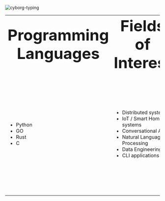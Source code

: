 ![cyborg-typing](https://github.com/d-muis/d-muis/assets/71331759/290158bf-e61a-4e85-8d0f-125eec609914)


<table width:100% border="0" cellspacing="0" cellpadding="0">
 <tr>
    <th width="325px"><b style="font-size:50px">Programming Languages</b></td>
    <th width="325px"><b style="font-size:50px">Fields of Interest</b></td>
    <th width="325px"><b style="font-size:40px">Skills</b></td>
 </tr>
 <tr>
    <td>
     <ul>
       <li>Python</li>
       <li>GO</li>
       <li>Rust</li>
       <li>C</li>
     </ul>
    </td>
    <td>
     <ul>
       <li>Distributed systems</li>
       <li>IoT / Smart Home systems</li>
       <li>Conversational AI</li>
       <li>Natural Language Processing</li>
       <li>Data Engineering</li>
       <li>CLI applications</li>
     </ul>
    </td>
    <td>
      <ul>
       <li>Linux system administration
         <ul>
           <li>RHEL-based systems</li>
           <li>Debian/Ubuntu-based systems</li>
           <li>Arch-based systems</li>
         </ul>
       </li>
       <li>DevOps tools
         <ul>
           <li>Git</li>
           <li>Docker</li>
           <li>Ansible</li>
         </ul>
       </li>
       <li>Electronics
         <ul>
           <li>Advanced logic</li>
           <li>CPU programming</li>
           <li>RISC-V architecture</li>
         </ul>
       </li>
    </td>
 </tr>
</table>


<!--
#### Programming Languages:
- Python
- GO
- Rust (learning)
- C (basic)

#### Skills:
- Linux system administration:
  - RHEL-based systems
  - Debian/Ubuntu-based systems
  - Arch-based systems
- DevOps tools:
  - Git
  - Docker
  - Ansible
- Electronics:
  - Advanced logic
  - CPU programming
  - RISCV architecture

#### Fields of Interest:
- Distributed systems
- IoT / Smart Home systems
- Conversational AI
- Natural Language Processing
- Data Engineering
- CLI applications

-->
